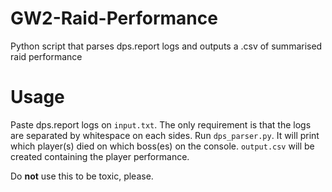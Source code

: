 # GW2-Raid-Performance
Python script that parses dps.report logs and outputs a .csv of summarised raid performance

# Usage
Paste dps.report logs on `input.txt`. The only requirement is that the logs are separated by whitespace on each sides.
Run `dps_parser.py`. It will print which player(s) died on which boss(es) on the console.
`output.csv` will be created containing the player performance.

Do **not** use this to be toxic, please.
